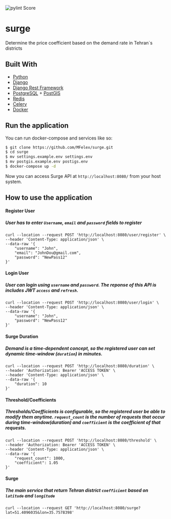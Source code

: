 ![pylint Score](https://mperlet.github.io/pybadge/badges/9.svg)
# surge
Determine the price coefficient based on the demand rate in Tehran`s districts

## Built With
- [Python](https://www.python.org)
- [Django](https://www.djangoproject.com)
- [Django Rest Framework ](https://www.django-rest-framework.org)
- [PostgreSQL](https://www.postgresql.org) + [PostGIS](https://postgis.net)
- [Redis](https://redis.io)
- [Celery](https://docs.celeryproject.org/en/stable/)
- [Docker](https://www.docker.com)

## Run the application
You can run docker-compose and services like so:
```sh
$ git clone https://github.com/MFelex/surge.git
$ cd surge
$ mv settings.example.env settings.env
$ mv postgis.example.env postigs.env
$ docker-compose up -d
```
Now you can access Surge API at ```http://localhost:8080/``` from your host system.

## How to use the application
#### Register User
##### User has to enter ```Username```, ```email``` and ```password``` fields to register
```console
curl --location --request POST 'http://localhost:8080/user/register' \
--header 'Content-Type: application/json' \
--data-raw '{
    "username": "John",
    "email": "JohnDou@gmail.com",
    "password": "NewPass12"
}'
```

#### Login User
##### User can login using ```username``` and ```password```. The reponse of this API is includes JWT ```access``` and ```refresh```.
```console
curl --location --request POST 'http://localhost:8080/user/login' \
--header 'Content-Type: application/json' \
--data-raw '{
    "username": "John",
    "password": "NewPass12"
}'
```

#### Surge Duration
##### Demand is a time-dependent concept, so the registered user can set dynamic time-window (```duration```) in minutes.
```console
curl --location --request POST 'http://localhost:8080/duration' \
--header 'Authorization: Bearer 'ACCESS TOKEN' \
--header 'Content-Type: application/json' \
--data-raw '{
    "duration": 10
}'
```

#### Threshold/Coefficients
##### Thresholds/Coefficients is configurable, so the registered user be able to modify them anytime. ```request_count``` is the number of requests that occur during time-window(duration) and ```coefficient``` is the coefficient of that requests.
```console
curl --location --request POST 'http://localhost:8080/threshold' \
--header 'Authorization: Bearer 'ACCESS TOKEN' \
--header 'Content-Type: application/json' \
--data-raw '{
    "request_count": 1000,
    "coefficient": 1.05
}'
```

#### Surge
##### The main service that return Tehran district ```coefficient``` based on ```latitude``` and ```longitude``` 
```console
curl --location --request GET 'http://localhost:8080/surge?lat=51.4096035&lon=35.7578398'
```
